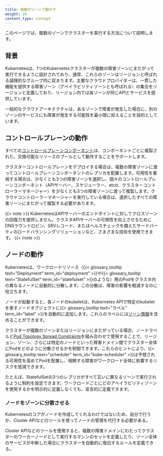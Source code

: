 ```yaml
---
title: 複数のゾーンで動かす
weight: 20
content_type: concept
---
```


<!-- overview -->

このページでは、複数のゾーンでクラスターを実行する方法について説明します。

<!-- body -->

## 背景

Kubernetesは、1つのKubernetesクラスターが複数の障害ゾーンにまたがって実行できるように設計されており、通常、これらのゾーンはリージョンと呼ばれる論理的なグループ内に収まります。主要なクラウドプロバイダーは、一貫した機能を提供する障害ゾーン（アベイラビリティゾーンとも呼ばれる）の集合をリージョンと定義しており、リージョン内では各ゾーンが同じAPIとサービスを提供しています。

一般的なクラウドアーキテクチャは、あるゾーンで障害が発生した場合に、別のゾーンのサービスにも障害が発生する可能性を最小限に抑えることを目的としています。

## コントロールプレーンの動作

すべての[コントロールプレーンコンポーネント](/ja/docs/concepts/overview/components/#control-plane-components)は、コンポーネントごとに複製された、交換可能なリソースのプールとして動作することをサポートします。

クラスターコントロールプレーンをデプロイする場合は、複数の障害ゾーンに渡ってコントロールプレーンコンポーネントのレプリカを配置します。可用性を重視する場合は、少なくとも3つの障害ゾーンを選択し、個々のコントロールプレーンコンポーネント（APIサーバー、スケジューラー、etcd、クラスターコントローラーマネージャー）を少なくとも3つの障害ゾーンに渡って複製します。クラウドコントローラーマネージャーを実行している場合は、選択したすべての障害ゾーンにまたがって複製する必要があります。

{{< note >}}
KubernetesはAPIサーバーのエンドポイントに対してクロスゾーンの回復力を提供しません。クラスタAPIサーバーの可用性を向上させるためにDNSラウンドロビン、SRVレコード、またはヘルスチェックを備えたサードパーティのロードバランシングソリューションなど、さまざまな技術を使用できます。
{{< /note >}}

## ノードの動作

Kubernetesは、ワークロードリソース（{{< glossary_tooltip text="Deployment" term_id="deployment" >}}や{{< glossary_tooltip text="StatefulSet" term_id="statefulset" >}}のような）用のPodをクラスタ内の異なるノードに自動的に分散します。この分散は、障害の影響を軽減するのに役立ちます。

ノードが起動すると、各ノードのkubeletは、Kubernetes APIで特定のkubeletを表すノードオブジェクトに{{< glossary_tooltip text="ラベル" term_id="label" >}}を自動的に追加します。これらのラベルには[ゾーン情報](/docs/reference/labels-annotations-taints/#topologykubernetesiozone)を含めることができます。

クラスターが複数のゾーンまたはリージョンにまたがっている場合、ノードラベルと[Pod Topology Spread Constraints](/docs/concepts/scheduling-eviction/topology-spread-constraints/)を組み合わせて使用することで、リージョン、ゾーン、さらには特定のノードといった障害ドメイン間でクラスター全体にPodをどのように分散させるかを制御できます。これらのヒントにより、{{< glossary_tooltip text="scheduler" term_id="kube-scheduler" >}}は予想される可用性を高めてPodを配置し、相関する障害がワークロード全体に影響するリスクを低減できます。

たとえば、StatefulSetの3つのレプリカがすべて互いに異なるゾーンで実行されるように制約を設定できます。ワークロードごとにどのアベイラビリティゾーンを使用するかを明示的に定義しなくても、宣言的に定義できます。

### ノードをゾーンに分散させる

Kubernetesのコアがノードを作成してくれるわけではないため、自分で行うか、Cluster APIなどのツールを使ってノードの管理を代行する必要がある。

Cluster APIなどのツールを使用すると、複数の障害ドメインにわたってクラスターのワーカーノードとして実行するマシンのセットを定義したり、ゾーン全体のサービスが中断した場合にクラスターを自動的に復旧するルールを定義できる。



